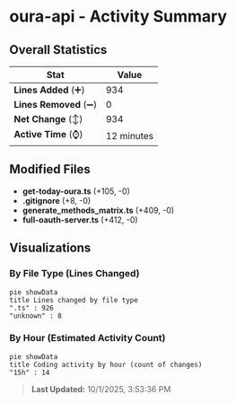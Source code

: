 # oura-api - Activity Summary 

## Overall Statistics

| Stat                   | Value                                                             |
| ---------------------- | ----------------------------------------------------------------- |
| **Lines Added** (➕)   | 934                                          |
| **Lines Removed** (➖) | 0                                        |
| **Net Change** (↕)    | 934                |
| **Active Time** (⌚)   | 12 minutes |


## Modified Files
- **get-today-oura.ts** (+105, -0)
- **.gitignore** (+8, -0)
- **generate_methods_matrix.ts** (+409, -0)
- **full-oauth-server.ts** (+412, -0)

## Visualizations

### By File Type (Lines Changed)

```mermaid
pie showData
title Lines changed by file type
".ts" : 926
"unknown" : 8
```

### By Hour (Estimated Activity Count)

```mermaid
pie showData
title Coding activity by hour (count of changes)
"15h" : 14
```


> **Last Updated:** 10/1/2025, 3:53:36 PM